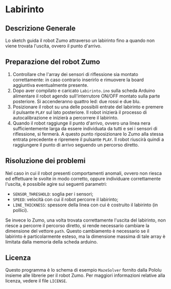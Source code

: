 # Labirinto

## Descrizione Generale
Lo sketch guida il robot Zumo attraverso un labirinto fino a quando non viene trovata l'uscita, ovvero il punto d'arrivo.

## Preparazione del robot Zumo
1. Controllare che l'array dei sensori di riflessione sia montato correttamente: in caso contrario inserirlo e rimuovere la board aggiuntiva eventualmente presente.
2. Dopo aver compilato e caricato `Labirinto.ino` sulla scheda Arduino alimentare il robot agendo sull'interrutore ON/OFF montato sulla parte posteriore. Si accenderanno quattro led: due rossi e due blu.
3. Posizionare il robot su una delle possibili entrate del labirinto e premere il pulsante `PLAY` sul lato posteriore. Il robot inizierà il processo di autocalibrazione e inizierà a percorrere il labirinto. 
4. Quando il robot raggiunge il punto d'arrivo, ovvero una linea nera sufficientemente larga da essere individuata da tutti e sei i sensori di riflessione, si fermerà. A questo punto riposizionare lo Zumo alla stessa entrata precedente e ripremere il pulsante `PLAY`. Il robot riuscirà quindi a raggiungere il punto di arrivo seguendo un percorso diretto.

## Risoluzione dei problemi 
Nel caso in cui il robot presenti comportamenti anomali, ovvero non riesca ed effettuare le svolte in modo corretto, oppure individuare correttamente l'uscita, è possibile agire sui seguenti parametri:

* `SENSOR_THRESHOLD`: soglia per i sensori;
* `SPEED`: velocità con cui il robot percorre il labirinto;
* `LINE_THICKNESS`: spessore della linea con cui è costruito il labirinto (in pollici).

Se invece lo Zumo, una volta trovata correttamente l'uscita del labirinto, non riesce a percorre il percorso diretto, si rende necessario cambiare la dimensione del vettore `path`. Questo cambiamento è necessario se il labirinto è particolarmente esteso, ma la dimensione massima di tale array è limitata dalla memoria della scheda arduino.

## Licenza
Questo programma è lo schema di esempio `MazeSolver` fornito dalla Pololu insieme alle librerie per il robot Zumo. Per maggiori informazioni relative alla licenza, vedere il file `LICENSE`.
